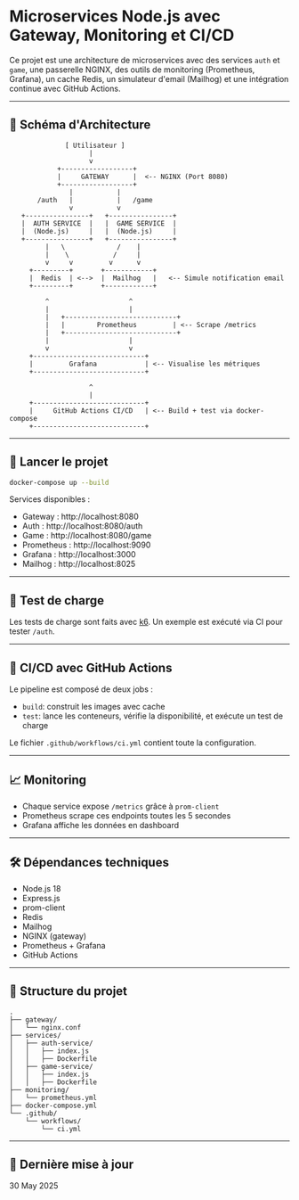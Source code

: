 # Microservices Node.js avec Gateway, Monitoring et CI/CD

Ce projet est une architecture de microservices avec des services `auth` et `game`, une passerelle NGINX, des outils de monitoring (Prometheus, Grafana), un cache Redis, un simulateur d'email (Mailhog) et une intégration continue avec GitHub Actions.

---

## 📌 Schéma d'Architecture

```
              [ Utilisateur ]
                    |
                    v
            +------------------+
            |     GATEWAY      |  <-- NGINX (Port 8080)
            +------------------+
               |           |
       /auth   |           |   /game
               v           v
   +----------------+   +----------------+
   |  AUTH SERVICE  |   |  GAME SERVICE  |
   |  (Node.js)     |   |  (Node.js)     |
   +----------------+   +----------------+
         |   \             /    |
         |    \           /     |
         v     v         v      v
     +---------+       +------------+
     |  Redis  | <-->  |  Mailhog   |   <-- Simule notification email
     +---------+       +------------+

         ^                    ^
         |                    |
         |   +----------------------------+
         |   |        Prometheus         | <-- Scrape /metrics
         |   +----------------------------+
         |                    |
         v                    v
     +----------------------------+
     |         Grafana            | <-- Visualise les métriques
     +----------------------------+

                    ^
                    |
     +----------------------------+
     |     GitHub Actions CI/CD   | <-- Build + test via docker-compose
     +----------------------------+
```

---

## 🚀 Lancer le projet

```bash
docker-compose up --build
```

Services disponibles :
- Gateway : http://localhost:8080
- Auth : http://localhost:8080/auth
- Game : http://localhost:8080/game
- Prometheus : http://localhost:9090
- Grafana : http://localhost:3000
- Mailhog : http://localhost:8025

---

## 🧪 Test de charge

Les tests de charge sont faits avec [k6](https://k6.io). Un exemple est exécuté via CI pour tester `/auth`.

---

## 🔁 CI/CD avec GitHub Actions

Le pipeline est composé de deux jobs :
- `build`: construit les images avec cache
- `test`: lance les conteneurs, vérifie la disponibilité, et exécute un test de charge

Le fichier `.github/workflows/ci.yml` contient toute la configuration.

---

## 📈 Monitoring

- Chaque service expose `/metrics` grâce à `prom-client`
- Prometheus scrape ces endpoints toutes les 5 secondes
- Grafana affiche les données en dashboard

---

## 🛠️ Dépendances techniques

- Node.js 18
- Express.js
- prom-client
- Redis
- Mailhog
- NGINX (gateway)
- Prometheus + Grafana
- GitHub Actions

---

## 📁 Structure du projet

```
.
├── gateway/
│   └── nginx.conf
├── services/
│   ├── auth-service/
│   │   ├── index.js
│   │   ├── Dockerfile
│   ├── game-service/
│   │   ├── index.js
│   │   ├── Dockerfile
├── monitoring/
│   └── prometheus.yml
├── docker-compose.yml
└── .github/
    └── workflows/
        └── ci.yml
```

---

## 📅 Dernière mise à jour

30 May 2025

